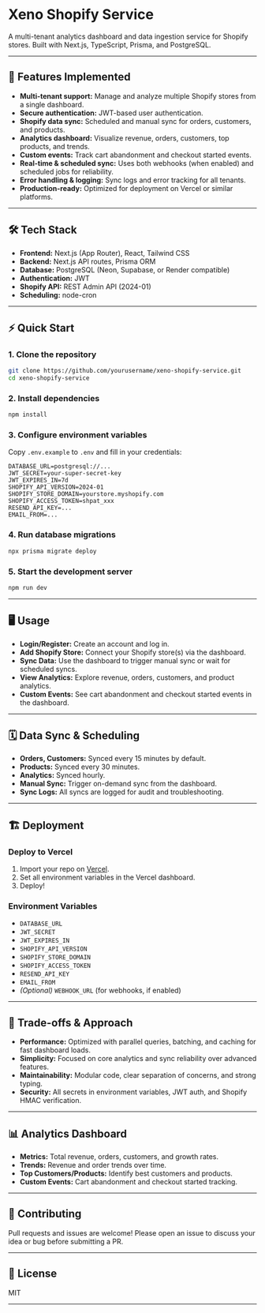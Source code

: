 # Xeno Shopify Service

A multi-tenant analytics dashboard and data ingestion service for Shopify stores. Built with Next.js, TypeScript, Prisma, and PostgreSQL.

---

## 🚀 Features Implemented

- **Multi-tenant support:** Manage and analyze multiple Shopify stores from a single dashboard.
- **Secure authentication:** JWT-based user authentication.
- **Shopify data sync:** Scheduled and manual sync for orders, customers, and products.
- **Analytics dashboard:** Visualize revenue, orders, customers, top products, and trends.
- **Custom events:** Track cart abandonment and checkout started events.
- **Real-time & scheduled sync:** Uses both webhooks (when enabled) and scheduled jobs for reliability.
- **Error handling & logging:** Sync logs and error tracking for all tenants.
- **Production-ready:** Optimized for deployment on Vercel or similar platforms.

---

## 🛠️ Tech Stack

- **Frontend:** Next.js (App Router), React, Tailwind CSS
- **Backend:** Next.js API routes, Prisma ORM
- **Database:** PostgreSQL (Neon, Supabase, or Render compatible)
- **Authentication:** JWT
- **Shopify API:** REST Admin API (2024-01)
- **Scheduling:** node-cron

---

## ⚡ Quick Start

### 1. Clone the repository

```bash
git clone https://github.com/yourusername/xeno-shopify-service.git
cd xeno-shopify-service
```

### 2. Install dependencies

```bash
npm install
```

### 3. Configure environment variables

Copy `.env.example` to `.env` and fill in your credentials:

```env
DATABASE_URL=postgresql://...
JWT_SECRET=your-super-secret-key
JWT_EXPIRES_IN=7d
SHOPIFY_API_VERSION=2024-01
SHOPIFY_STORE_DOMAIN=yourstore.myshopify.com
SHOPIFY_ACCESS_TOKEN=shpat_xxx
RESEND_API_KEY=...
EMAIL_FROM=...
```

### 4. Run database migrations

```bash
npx prisma migrate deploy
```

### 5. Start the development server

```bash
npm run dev
```

---

## 🖥️ Usage

- **Login/Register:** Create an account and log in.
- **Add Shopify Store:** Connect your Shopify store(s) via the dashboard.
- **Sync Data:** Use the dashboard to trigger manual sync or wait for scheduled syncs.
- **View Analytics:** Explore revenue, orders, customers, and product analytics.
- **Custom Events:** See cart abandonment and checkout started events in the dashboard.

---

## 🗓️ Data Sync & Scheduling

- **Orders, Customers:** Synced every 15 minutes by default.
- **Products:** Synced every 30 minutes.
- **Analytics:** Synced hourly.
- **Manual Sync:** Trigger on-demand sync from the dashboard.
- **Sync Logs:** All syncs are logged for audit and troubleshooting.

---

## 🏗️ Deployment

### Deploy to Vercel

1. Import your repo on [Vercel](https://vercel.com).
2. Set all environment variables in the Vercel dashboard.
3. Deploy!

### Environment Variables

- `DATABASE_URL`
- `JWT_SECRET`
- `JWT_EXPIRES_IN`
- `SHOPIFY_API_VERSION`
- `SHOPIFY_STORE_DOMAIN`
- `SHOPIFY_ACCESS_TOKEN`
- `RESEND_API_KEY`
- `EMAIL_FROM`
- *(Optional)* `WEBHOOK_URL` (for webhooks, if enabled)

---

## 📝 Trade-offs & Approach

- **Performance:** Optimized with parallel queries, batching, and caching for fast dashboard loads.
- **Simplicity:** Focused on core analytics and sync reliability over advanced features.
- **Maintainability:** Modular code, clear separation of concerns, and strong typing.
- **Security:** All secrets in environment variables, JWT auth, and Shopify HMAC verification.

---

## 📊 Analytics Dashboard

- **Metrics:** Total revenue, orders, customers, and growth rates.
- **Trends:** Revenue and order trends over time.
- **Top Customers/Products:** Identify best customers and products.
- **Custom Events:** Cart abandonment and checkout started tracking.

---

## 🤝 Contributing

Pull requests and issues are welcome! Please open an issue to discuss your idea or bug before submitting a PR.

---

## 📄 License

MIT

---